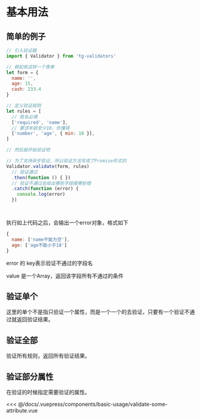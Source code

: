 # 基本用法

## 简单的例子
```js
// 引入验证器
import { Validator } from 'tg-validators'

// 假如有这样一个表单
let form = {
  name: '',
  age: 15,
  cash: 233.4
}

// 定义验证规则
let rules = [
  // 姓名必填
  ['required', 'name'],
  // 要求年龄至少18，你懂得
  ['number', 'age', { min: 18 }],
]

// 然后就开始验证吧

// 为了支持异步验证，所以验证方法写成了Promise形式的
Validator.validate(form, rules)
  // 验证通过
  .then(function () { })
  // 验证不通过会给出哪些字段报哪些错
  .catch(function (error) {
    console.log(error)
  })




```

执行如上代码之后，会输出一个error对象，格式如下
```js
{
  name: ['name不能为空'],
  age: ['age不能小于18']
}
```

error 的 key表示验证不通过的字段名

value 是一个Array，返回该字段所有不通过的条件


## 验证单个
这里的单个不是指只验证一个属性，而是一个一个的去验证，只要有一个验证不通过就返回验证结果。

<basic-usage-validate-one />

## 验证全部
验证所有规则，返回所有验证结果。

## 验证部分属性
在验证的时候指定需要验证的属性。

<basic-usage-validate-some-attribute />
<<< @/docs/.vuepress/components/basic-usage/validate-some-attribute.vue